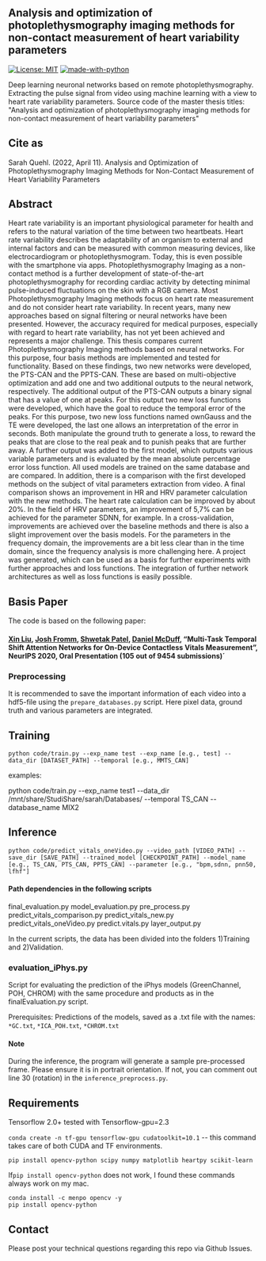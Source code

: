 ## Analysis and optimization of photoplethysmography imaging methods for non-contact measurement of heart variability parameters

[![License: MIT](https://img.shields.io/badge/License-MIT-yellow.svg)](https://opensource.org/licenses/MIT)
[![made-with-python](https://img.shields.io/badge/Made%20with-Python-1f425f.svg)](https://www.python.org/)

Deep learning neuronal networks based on remote photoplethysmography. Extracting the pulse signal from video using machine learning with a view to heart rate variability parameters.
Source code of the master thesis titles: "Analysis and optimization of photoplethysmography imaging methods for non-contact measurement of heart variability parameters"

## Cite as

Sarah Quehl. (2022, April 11). Analysis and Optimization of Photoplethysmography Imaging Methods for Non-Contact Measurement of Heart Variability Parameters

## Abstract 
Heart rate variability is an important physiological parameter for health and refers to the natural
variation of the time between two heartbeats. Heart rate variability describes the adaptability of an
organism to external and internal factors and can be measured with common measuring devices, like
electrocardiogram or photoplethysmogram. Today, this is even possible with the smartphone via apps.
Photoplethysmography Imaging as a non-contact method is a further development of state-of-the-art
photoplethysmography for recording cardiac activity by detecting minimal pulse-induced fluctuations
on the skin with a RGB camera. Most Photoplethysmography Imaging methods focus on heart rate
measurement and do not consider heart rate variability. In recent years, many new approaches based
on signal filtering or neural networks have been presented. However, the accuracy required for medical
purposes, especially with regard to heart rate variability, has not yet been achieved and represents a
major challenge.
This thesis compares current Photoplethysmography Imaging methods based on neural networks. For
this purpose, four basis methods are implemented and tested for functionality. Based on these findings,
two new networks were developed, the PTS-CAN and the PPTS-CAN. These are based on multi-objective
optimization and add one and two additional outputs to the neural network, respectively. The additional
output of the PTS-CAN outputs a binary signal that has a value of one at peaks. For this output two new
loss functions were developed, which have the goal to reduce the temporal error of the peaks. For this
purpose, two new loss functions named ownGauss and the TE were developed, the last one allows an
interpretation of the error in seconds. Both manipulate the ground truth to generate a loss, to reward
the peaks that are close to the real peak and to punish peaks that are further away. A further output
was added to the first model, which outputs various variable parameters and is evaluated by the mean
absolute percentage error loss function. All used models are trained on the same database and are
compared. In addition, there is a comparison with the first developed methods on the subject of vital
parameters extraction from video. A final comparison shows an improvement in HR and HRV parameter
calculation with the new methods. The heart rate calculation can be improved by about 20%. In the field
of HRV parameters, an improvement of 5,7% can be achieved for the parameter SDNN, for example.
In a cross-validation, improvements are achieved over the baseline methods and there is also a slight
improvement over the basis models. For the parameters in the frequency domain, the improvements are
a bit less clear than in the time domain, since the frequency analysis is more challenging here.
A project was generated, which can be used as a basis for further experiments with further approaches
and loss functions. The integration of further network architectures as well as loss functions is easily
possible.


## Basis Paper
The code is based on the following paper:
#### [Xin Liu](https://homes.cs.washington.edu/~xliu0/), [Josh Fromm](https://www.linkedin.com/in/josh-fromm-2a4a2258/), [Shwetak Patel](https://ubicomplab.cs.washington.edu/members/), [Daniel McDuff](https://www.microsoft.com/en-us/research/people/damcduff/), “Multi-Task Temporal Shift Attention Networks for On-Device Contactless Vitals Measurement”, NeurIPS 2020, Oral Presentation (105 out of 9454 submissions)´


### Preprocessing
It is recommended to save the important information of each video into a hdf5-file using the `prepare_databases.py` script. Here pixel data, ground truth and various parameters are integrated.

## Training

`python code/train.py --exp_name test --exp_name [e.g., test] --data_dir [DATASET_PATH] --temporal [e.g., MMTS_CAN]`

examples:

python code/train.py --exp_name test1 --data_dir /mnt/share/StudiShare/sarah/Databases/ --temporal TS_CAN --database_name MIX2


## Inference

`python code/predict_vitals_oneVideo.py --video_path [VIDEO_PATH] --save_dir [SAVE_PATH] --trained_model [CHECKPOINT_PATH]
        --model_name [e.g., TS_CAN, PTS_CAN, PPTS_CAN] --parameter [e.g., "bpm,sdnn, pnn50, lfhf"]`

#### Path dependencies in the following scripts
final_evaluation.py
model_evaluation.py
pre_process.py
predict_vitals_comparison.py
predict_vitals_new.py
predict_vitals_oneVideo.py
predict.vitals.py
layer_output.py

In the current scripts, the data has been divided into the folders 1)Training and 2)Validation.

### evaluation_iPhys.py
Script for evaluating the prediction of the iPhys models (GreenChannel, POH, CHROM) with the same procedure and products as in the finalEvaluation.py script.

Prerequisites:
Predictions of the models, saved as a .txt file with the names: `*GC.txt`, `*ICA_POH.txt`, `*CHROM.txt` 
#### Note

During the inference, the program will generate a sample pre-processed frame. Please ensure it is in portrait orientation. If not, you can comment out line 30 (rotation) in the `inference_preprocess.py`.


## Requirements


Tensorflow 2.0+
tested with Tensorflow-gpu=2.3

`conda create -n tf-gpu tensorflow-gpu cudatoolkit=10.1` -- this command takes care of both CUDA and TF environments.

`pip install opencv-python scipy numpy matplotlib heartpy scikit-learn`

If`pip install opencv-python` does not work, I found these commands always work on my mac.

```
conda install -c menpo opencv -y
pip install opencv-python
```

## Contact

Please post your technical questions regarding this repo via Github Issues.
